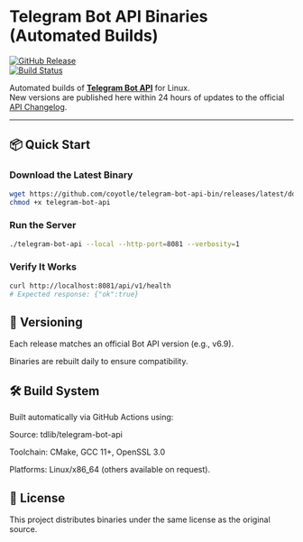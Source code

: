 # Telegram Bot API Binaries (Automated Builds)

[![GitHub Release](https://img.shields.io/github/v/release/coyotle/telegram-bot-api-bin?include_prereleases&style=flat-square)](https://github.com/coyotle/telegram-bot-api-bin/releases)  
[![Build Status](https://img.shields.io/github/actions/workflow/status/coyotle/telegram-bot-api-bin/release-bot-api.yml?style=flat-square)](https://github.com/coyotle/telegram-bot-api-bin/actions)

Automated builds of **[Telegram Bot API](https://core.telegram.org/bots/api)** for Linux.  
New versions are published here within 24 hours of updates to the official [API Changelog](https://core.telegram.org/bots/api-changelog).

---

## 📦 Quick Start

### Download the Latest Binary

```bash
wget https://github.com/coyotle/telegram-bot-api-bin/releases/latest/download/telegram-bot-api
chmod +x telegram-bot-api
```

### Run the Server

```bash
./telegram-bot-api --local --http-port=8081 --verbosity=1
```

### Verify It Works

```bash
curl http://localhost:8081/api/v1/health
# Expected response: {"ok":true}
```

## 🔄 Versioning

Each release matches an official Bot API version (e.g., v6.9).

Binaries are rebuilt daily to ensure compatibility.

## 🛠 Build System

Built automatically via GitHub Actions using:

Source: tdlib/telegram-bot-api

Toolchain: CMake, GCC 11+, OpenSSL 3.0

Platforms: Linux/x86_64 (others available on request).

## 📜 License

This project distributes binaries under the same license as the original source.
